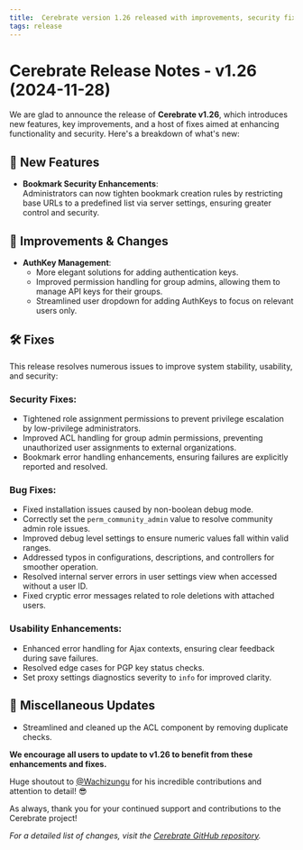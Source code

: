 ```yaml
---
title:  Cerebrate version 1.26 released with improvements, security fixes and bugs fixed
tags: release 
---
```


# Cerebrate Release Notes - v1.26 (2024-11-28)

We are glad to announce the release of **Cerebrate v1.26**, which introduces new features, key improvements, and a host of fixes aimed at enhancing functionality and security. Here's a breakdown of what's new:

## 🚀 **New Features**
- **Bookmark Security Enhancements**:  
  Administrators can now tighten bookmark creation rules by restricting base URLs to a predefined list via server settings, ensuring greater control and security.  

## 🔧 **Improvements & Changes**
- **AuthKey Management**:  
  - More elegant solutions for adding authentication keys.  
  - Improved permission handling for group admins, allowing them to manage API keys for their groups.  
  - Streamlined user dropdown for adding AuthKeys to focus on relevant users only.

## 🛠️ **Fixes**

This release resolves numerous issues to improve system stability, usability, and security:

### Security Fixes:
- Tightened role assignment permissions to prevent privilege escalation by low-privilege administrators.  
- Improved ACL handling for group admin permissions, preventing unauthorized user assignments to external organizations.  
- Bookmark error handling enhancements, ensuring failures are explicitly reported and resolved.  

### Bug Fixes:
- Fixed installation issues caused by non-boolean debug mode.  
- Correctly set the `perm_community_admin` value to resolve community admin role issues.  
- Improved debug level settings to ensure numeric values fall within valid ranges.  
- Addressed typos in configurations, descriptions, and controllers for smoother operation.  
- Resolved internal server errors in user settings view when accessed without a user ID.  
- Fixed cryptic error messages related to role deletions with attached users.  

### Usability Enhancements:
- Enhanced error handling for Ajax contexts, ensuring clear feedback during save failures.  
- Resolved edge cases for PGP key status checks.  
- Set proxy settings diagnostics severity to `info` for improved clarity.  

## 📝 **Miscellaneous Updates**

- Streamlined and cleaned up the ACL component by removing duplicate checks.

**We encourage all users to update to v1.26 to benefit from these enhancements and fixes.**  

Huge shoutout to [@Wachizungu](https://github.com/Wachizungu) for his incredible contributions and attention to detail! 😎 

As always, thank you for your continued support and contributions to the Cerebrate project!  

*For a detailed list of changes, visit the [Cerebrate GitHub repository](https://github.com/cerebrate-project/cerebrate).*  

